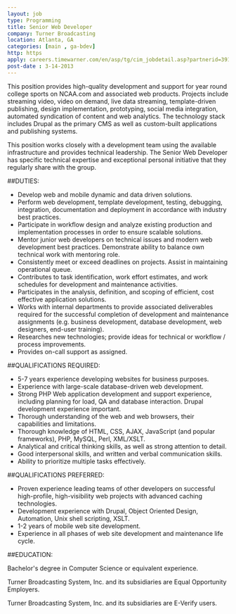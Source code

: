 ```yaml
---
layout: job
type: Programming
title: Senior Web Developer
company: Turner Broadcasting
location: Atlanta, GA
categories: [main , ga-bdev]
http: https
apply: careers.timewarner.com/en/asp/tg/cim_jobdetail.asp?partnerid=391&siteid=36&AReq=135368BR
post-date : 3-14-2013
---
```


This position provides high-quality development and support for year round college sports on NCAA.com and associated web products. Projects include streaming video, video on demand, live data streaming, template-driven publishing, design implementation, prototyping, social media integration, automated syndication of content and web analytics. The technology stack includes Drupal as the primary CMS as well as custom-built applications and publishing systems.

This position works closely with a development team using the available infrastructure and provides technical leadership. The Senior Web Developer has specific technical expertise and exceptional personal initiative that they regularly share with the group.

##DUTIES:

* Develop web and mobile dynamic and data driven solutions.
* Perform web development, template development, testing, debugging, integration, documentation and deployment in accordance with industry best practices.
* Participate in workflow design and analyze existing production and implementation processes in order to ensure scalable solutions.
* Mentor junior web developers on technical issues and modern web development best practices. Demonstrate ability to balance own technical work with mentoring role.
* Consistently meet or exceed deadlines on projects. Assist in maintaining operational queue.
* Contributes to task identification, work effort estimates, and work schedules for development and maintenance activities.
* Participates in the analysis, definition, and scoping of efficient, cost effective application solutions.
* Works with internal departments to provide associated deliverables required for the successful completion of development and maintenance assignments (e.g. business development, database development, web designers, end-user training).
* Researches new technologies; provide ideas for technical or workflow / process improvements.
* Provides on-call support as assigned.

##QUALIFICATIONS REQUIRED:

* 5-7 years experience developing websites for business purposes.
* Experience with large-scale database-driven web development.
* Strong PHP Web application development and support experience, including planning for load, QA and database interaction. Drupal development experience important.
* Thorough understanding of the web and web browsers, their capabilities and limitations.
* Thorough knowledge of HTML, CSS, AJAX, JavaScript (and popular frameworks), PHP, MySQL, Perl, XML/XSLT.
* Analytical and critical thinking skills, as well as strong attention to detail.
* Good interpersonal skills, and written and verbal communication skills.
* Ability to prioritize multiple tasks effectively.

##QUALIFICATIONS PREFERRED:

* Proven experience leading teams of other developers on successful high-profile, high-visibility web projects with advanced caching technologies.
* Development experience with Drupal, Object Oriented Design, Automation, Unix shell scripting, XSLT.
* 1-2 years of mobile web site development.
* Experience in all phases of web site development and maintenance life cycle.

##EDUCATION: 

Bachelor's degree in Computer Science or equivalent experience.

Turner Broadcasting System, Inc. and its subsidiaries are Equal Opportunity Employers.

Turner Broadcasting System, Inc. and its subsidiaries are E-Verify users.